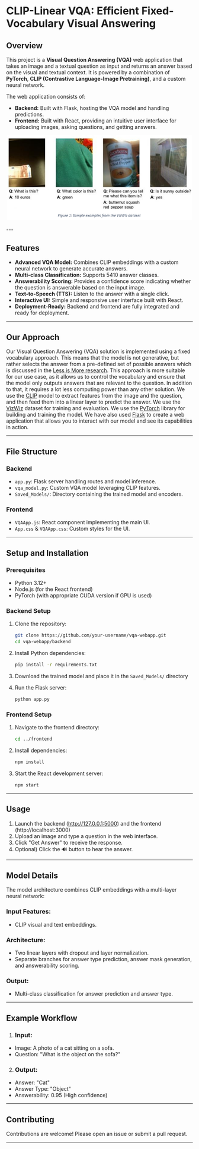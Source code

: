# CLIP-Linear VQA: Efficient Fixed-Vocabulary Visual Answering


## Overview

This project is a **Visual Question Answering (VQA)** web application that takes an image and a textual question as input and returns an answer based on the visual and textual context. It is powered by a combination of **PyTorch**, **CLIP (Contrastive Language-Image Pretraining)**, and a custom neural network.

The web application consists of:
- **Backend:** Built with Flask, hosting the VQA model and handling predictions.
- **Frontend:** Built with React, providing an intuitive user interface for uploading images, asking questions, and getting answers.

<p align="center">
  <img src="Result/vizwiz_example.png" alt="VizWiz Example" width="500"/>
</p>
---

## Features

- **Advanced VQA Model:** Combines CLIP embeddings with a custom neural network to generate accurate answers.
- **Multi-class Classification:** Supports 5410 answer classes.
- **Answerability Scoring:** Provides a confidence score indicating whether the question is answerable based on the input image.
- **Text-to-Speech (TTS):** Listen to the answer with a single click.
- **Interactive UI:** Simple and responsive user interface built with React.
- **Deployment-Ready:** Backend and frontend are fully integrated and ready for deployment.

---

## Our Approach
Our Visual Question Answering (VQA) solution is implemented using a fixed vocabulary approach. This means that the model is not generative, but rather selects the answer from a pre-defined set of possible answers which is discussed in the [Less is More research](https://arxiv.org/abs/2206.05281). This approach is more suitable for our use case, as it allows us to control the vocabulary and ensure that the model only outputs answers that are relevant to the question. In addition to that, it requires a lot less computing power than any other solution. We use the [CLIP](https://openai.com/blog/clip/) model to extract features from the image and the question, and then feed them into a linear layer to predict the answer. We use the [VizWiz](https://vizwiz.org/tasks-and-datasets/vqa/) dataset for training and evaluation. We use the [PyTorch](https://pytorch.org/) library for building and training the model. We have also used [Flask](https://flask.palletsprojects.com/en/2.3.x/) to create a web application that allows you to interact with our model and see its capabilities in action.

---

## File Structure

### Backend
- `app.py`: Flask server handling routes and model inference.
- `vqa_model.py`: Custom VQA model leveraging CLIP features.
- `Saved_Models/`: Directory containing the trained model and encoders.

### Frontend
- `VQAApp.js`: React component implementing the main UI.
- `App.css` & `VQAApp.css`: Custom styles for the UI.

---

## Setup and Installation

### Prerequisites
- Python 3.12+
- Node.js (for the React frontend)
- PyTorch (with appropriate CUDA version if GPU is used)

### Backend Setup
1. Clone the repository:
   ```bash
   git clone https://github.com/your-username/vqa-webapp.git
   cd vqa-webapp/backend

2. Install Python dependencies:   
    ```bash
    pip install -r requirements.txt

3. Download the trained model and place it in the `Saved_Models/` directory

4. Run the Flask server:
   ```bash
   python app.py

### Frontend Setup 
1. Navigate to the frontend directory:
   ```bash
   cd ../frontend

2. Install dependencies:
   ```bash
   npm install

3. Start the React development server:
   ```bash
   npm start

 ---  

## Usage
1. Launch the backend (http://127.0.0.1:5000) and the frontend (http://localhost:3000)
2. Upload an image and type a question in the web interface.
3. Click "Get Answer" to receive the response.
4. Optional) Click the 🔊 button to hear the answer.

---   

## Model Details
The model architecture combines CLIP embeddings with a multi-layer neural network:
 ### Input Features:
 - CLIP visual and text embeddings.
 ### Architecture:
 - Two linear layers with dropout and layer normalization.
 - Separate branches for answer type prediction, answer mask generation, and answerability scoring.
 ### Output:
 - Multi-class classification for answer prediction and answer type.

 ---  

## Example Workflow
1. ### Input: 
- Image: A photo of a cat sitting on a sofa. 
- Question: "What is the object on the sofa?"

2. ### Output:
- Answer: "Cat"
- Answer Type: "Object"
- Answerability: 0.95 (High confidence)

---

## Contributing
Contributions are welcome! Please open an issue or submit a pull request.

---



